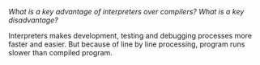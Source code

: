 *What is a key advantage of interpreters over compilers? What is a key disadvantage?*

Interpreters makes development, testing and debugging processes more faster and easier. But because of line by line processing, program runs slower than compiled program.